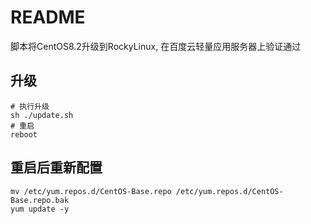 # README
脚本将CentOS8.2升级到RockyLinux, 在百度云轻量应用服务器上验证通过

## 升级
```
# 执行升级
sh ./update.sh
# 重启
reboot
```
## 重启后重新配置
```
mv /etc/yum.repos.d/CentOS-Base.repo /etc/yum.repos.d/CentOS-Base.repo.bak
yum update -y
```
